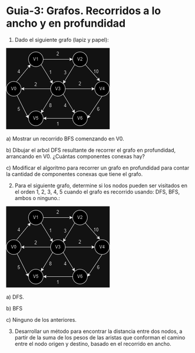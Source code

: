 # Guia-3: Grafos. Recorridos a lo ancho y en profundidad

1. Dado el siguiente grafo (lapiz y papel):

![Grafo 1][def]

 a) Mostrar un recorrido BFS comenzando en V0.
 
 b) Dibujar el arbol DFS resultante de recorrer el grafo en profundidad, arrancando en V0. ¿Cuántas componentes conexas hay?
 
 c) Modificar el algoritmo para recorrer un grafo en profundidad para contar la cantidad de componentes conexas que tiene el grafo.

2. Para el siguiente grafo, determine si los nodos pueden ser visitados en el orden 1, 2, 3, 4, 5 cuando el grafo es recorrido usando: DFS, BFS, ambos o ninguno.:

![Grafo 2][def]

 a) DFS.
 
 b) BFS
 
 c) Ninguno de los anteriores.

 3. Desarrollar un método para encontrar la distancia entre dos nodos, a partir de la suma de los pesos de las aristas que conforman el camino entre el nodo origen y destino, basado en el recorrido en ancho.

[def]: imagenes/Grafo1.png
[def]: imagenes/Grafo2.png
